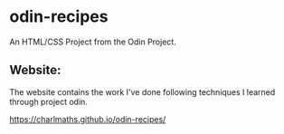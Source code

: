 # odin-recipes
An HTML/CSS Project from the Odin Project.
## Website:
The website contains the work I've done following techniques I learned through project odin.

https://charlmaths.github.io/odin-recipes/